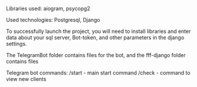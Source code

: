 Libraries used: aiogram, psycopg2

Used technologies: Postgresql, Django

To successfully launch the project, you will need to install libraries and enter data about your sql server, Bot-token, and other parameters in the django settings.

The TelegramBot folder contains files for the bot, and the fff-django folder contains files


Telegram bot commands:
/start - main start command
/check - command to view new clients
